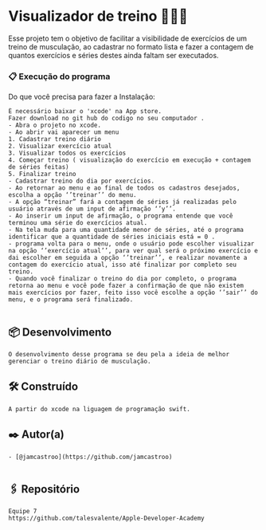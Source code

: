 

# Visualizador de treino 🏋🏽‍♂️

Esse projeto tem o objetivo de facilitar a visibilidade de exercícios de um treino de musculação, 
ao cadastrar no formato lista e fazer a contagem de quantos exercícios e séries destes ainda faltam 
ser executados.

### 📋 Execução do programa

Do que você precisa para fazer a Instalação:
```
É necessário baixar o 'xcode' na App store.
Fazer download no git hub do codigo no seu computador . 
- Abra o projeto no xcode.
- Ao abrir vai aparecer um menu
1. Cadastrar treino diário
2. Visualizar exercício atual
3. Visualizar todos os exercícios
4. Começar treino ( visualização do exercício em execução + contagem de séries feitas)
5. Finalizar treino
- Cadastrar treino do dia por exercícios.
- Ao retornar ao menu e ao final de todos os cadastros desejados, escolha a opção ‘’treinar’’ do menu.
- A opção “treinar” fará a contagem de séries já realizadas pelo usuário através de um input de afirmação ‘’y’’.
- Ao inserir um input de afirmação, o programa entende que você terminou uma série do exercícios atual.
- Na tela muda para uma quantidade menor de séries, até o programa identificar que a quantidade de séries iniciais está = 0 .
- programa volta para o menu, onde o usuário pode escolher visualizar na opção ‘’exercício atual’’, para ver qual será o próximo exercício e dai escolher em seguida a opção ‘’treinar’’, e realizar novamente a contagem do exercício atual, isso até finalizar por completo seu treino.
- Quando você finalizar o treino do dia por completo, o programa retorna ao menu e você pode fazer a confirmação de que não existem mais exercícios por fazer, feito isso você escolhe a opção ‘’sair’’ do menu, e o programa será finalizado. 


```
## 📦 Desenvolvimento
```
O desenvolvimento desse programa se deu pela a ideia de melhor 
gerenciar o treino diário de musculação.

```
## 🛠️ Construído
```
A partir do xcode na liguagem de programação swift.

```
## ✒️ Autor(a) 
```
- [@jamcastroo](https://github.com/jamcastroo)


```
## 🖇️ Repositório 
```
Equipe 7
https://github.com/talesvalente/Apple-Developer-Academy
